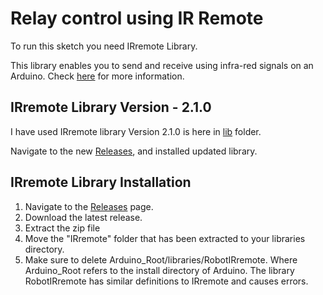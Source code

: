# Relay control using IR Remote

To run this sketch you need IRremote Library. 

This library enables you to send and receive using infra-red signals on an Arduino.
Check [here](http://z3t0.github.io/Arduino-IRremote/) for more information.

## IRremote Library Version - 2.1.0
I have used IRremote library Version 2.1.0 is here in [lib](https://github.com/mihir8181/Arduino_geek_projects/tree/master/12ch%20Relay%20control%20Using%20IR%20Remote/Lib) folder.

Navigate to the new [Releases](https://github.com/z3t0/Arduino-IRremote/releases), and installed updated library.

## IRremote Library Installation
1. Navigate to the [Releases](https://github.com/z3t0/Arduino-IRremote/releases) page.
2. Download the latest release.
3. Extract the zip file
4. Move the "IRremote" folder that has been extracted to your libraries directory.
5. Make sure to delete Arduino_Root/libraries/RobotIRremote. Where Arduino_Root refers to the install directory of Arduino. The library RobotIRremote has similar definitions to IRremote and causes errors.

